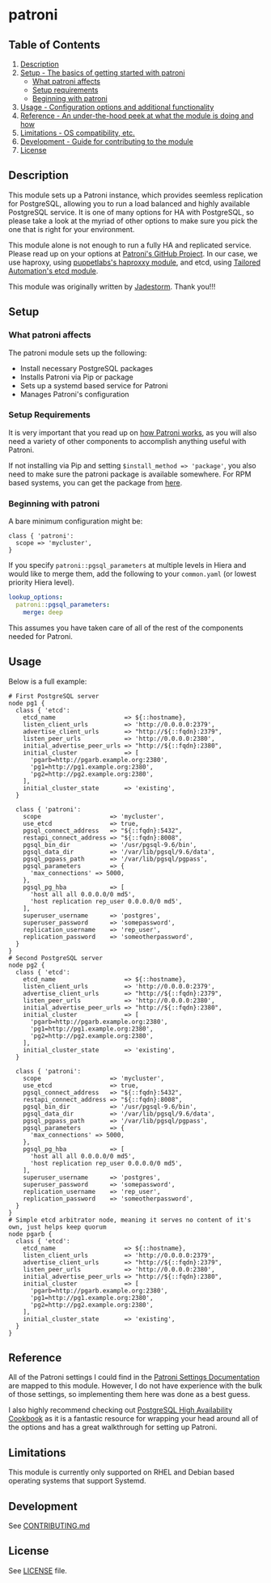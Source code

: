 
# patroni

## Table of Contents

1. [Description](#description)
2. [Setup - The basics of getting started with patroni](#setup)
    * [What patroni affects](#what-patroni-affects)
    * [Setup requirements](#setup-requirements)
    * [Beginning with patroni](#beginning-with-patroni)
3. [Usage - Configuration options and additional functionality](#usage)
4. [Reference - An under-the-hood peek at what the module is doing and how](#reference)
5. [Limitations - OS compatibility, etc.](#limitations)
6. [Development - Guide for contributing to the module](#development)
7. [License](#license)

## Description

This module sets up a Patroni instance, which provides seemless replication for PostgreSQL, allowing
you to run a load balanced and highly available PostgreSQL service.  It is one of many options for
HA with PostgreSQL, so please take a look at the myriad of other options to make sure you pick the one
that is right for your environment.

This module alone is not enough to run a fully HA and replicated service.  Please read up on your options
at [Patroni's GitHub Project](https://github.com/zalando/patroni).  In our case, we use haproxy, using [puppetlabs's haproxxy module](https://forge.puppet.com/puppetlabs/haproxy), and etcd, using [Tailored Automation's etcd module](https://forge.puppet.com/tailoredautomation/etcd).

This module was originally written by [Jadestorm](https://github.com/jadestorm/). Thank you!!! 
## Setup

### What patroni affects

The patroni module sets up the following:

* Install necessary PostgreSQL packages
* Installs Patroni via Pip or package
* Sets up a systemd based service for Patroni
* Manages Patroni's configuration

### Setup Requirements

It is very important that you read up on [how Patroni works](https://github.com/zalando/patroni), as you will
also need a variety of other components to accomplish anything useful with Patroni.

If not installing via Pip and setting `$install_method => 'package'`,
you also need to make sure the patroni package is available somewhere.  For RPM based systems, you can
get the package from [here](https://github.com/cybertec-postgresql/patroni-packaging/releases).

### Beginning with patroni

A bare minimum configuration might be:

```puppet
class { 'patroni':
  scope => 'mycluster',
}
```

If you specify `patroni::pgsql_parameters` at multiple levels in Hiera
and would like to merge them, add the following to your `common.yaml`
(or lowest priority Hiera level).

```yaml
lookup_options:
  patroni::pgsql_parameters:
    merge: deep
```

This assumes you have taken care of all of the rest of the components needed for Patroni.

## Usage

Below is a full example:

```puppet
# First PostgreSQL server
node pg1 {
  class { 'etcd':
    etcd_name                   => ${::hostname},
    listen_client_urls          => 'http://0.0.0.0:2379',
    advertise_client_urls       => "http://${::fqdn}:2379",
    listen_peer_urls            => 'http://0.0.0.0:2380',
    initial_advertise_peer_urls => "http://${::fqdn}:2380",
    initial_cluster             => [
      'pgarb=http://pgarb.example.org:2380',
      'pg1=http://pg1.example.org:2380',
      'pg2=http://pg2.example.org:2380',
    ],
    initial_cluster_state       => 'existing',
  }

  class { 'patroni':
    scope                   => 'mycluster',
    use_etcd                => true,
    pgsql_connect_address   => "${::fqdn}:5432",
    restapi_connect_address => "${::fqdn}:8008",
    pgsql_bin_dir           => '/usr/pgsql-9.6/bin',
    pgsql_data_dir          => '/var/lib/pgsql/9.6/data',
    pgsql_pgpass_path       => '/var/lib/pgsql/pgpass',
    pgsql_parameters        => {
      'max_connections' => 5000,
    },
    pgsql_pg_hba            => [
      'host all all 0.0.0.0/0 md5',
      'host replication rep_user 0.0.0.0/0 md5',
    ],
    superuser_username      => 'postgres',
    superuser_password      => 'somepassword',
    replication_username    => 'rep_user',
    replication_password    => 'someotherpassword',
  }
}
# Second PostgreSQL server
node pg2 {
  class { 'etcd':
    etcd_name                   => ${::hostname},
    listen_client_urls          => 'http://0.0.0.0:2379',
    advertise_client_urls       => "http://${::fqdn}:2379",
    listen_peer_urls            => 'http://0.0.0.0:2380',
    initial_advertise_peer_urls => "http://${::fqdn}:2380",
    initial_cluster             => [
      'pgarb=http://pgarb.example.org:2380',
      'pg1=http://pg1.example.org:2380',
      'pg2=http://pg2.example.org:2380',
    ],
    initial_cluster_state       => 'existing',
  }

  class { 'patroni':
    scope                   => 'mycluster',
    use_etcd                => true,
    pgsql_connect_address   => "${::fqdn}:5432",
    restapi_connect_address => "${::fqdn}:8008",
    pgsql_bin_dir           => '/usr/pgsql-9.6/bin',
    pgsql_data_dir          => '/var/lib/pgsql/9.6/data',
    pgsql_pgpass_path       => '/var/lib/pgsql/pgpass',
    pgsql_parameters        => {
      'max_connections' => 5000,
    },
    pgsql_pg_hba            => [
      'host all all 0.0.0.0/0 md5',
      'host replication rep_user 0.0.0.0/0 md5',
    ],
    superuser_username      => 'postgres',
    superuser_password      => 'somepassword',
    replication_username    => 'rep_user',
    replication_password    => 'someotherpassword',
  }
}
# Simple etcd arbitrator node, meaning it serves no content of it's own, just helps keep quorum
node pgarb {
  class { 'etcd':
    etcd_name                   => ${::hostname},
    listen_client_urls          => 'http://0.0.0.0:2379',
    advertise_client_urls       => "http://${::fqdn}:2379",
    listen_peer_urls            => 'http://0.0.0.0:2380',
    initial_advertise_peer_urls => "http://${::fqdn}:2380",
    initial_cluster             => [
      'pgarb=http://pgarb.example.org:2380',
      'pg1=http://pg1.example.org:2380',
      'pg2=http://pg2.example.org:2380',
    ],
    initial_cluster_state       => 'existing',
  }
}
```

## Reference

All of the Patroni settings I could find in the [Patroni Settings Documentation](https://github.com/zalando/patroni/blob/master/docs/SETTINGS.rst) are mapped to this module.
However, I do not have experience with the bulk of those settings, so implementing them here was done
as a best guess.

I also highly recommend checking out
[PostgreSQL High Availability Cookbook](https://www.amazon.com/PostgreSQL-High-Availability-Cookbook-Second/dp/178712553X)
as it is a fantastic resource for wrapping your head around all of the options and has a great walkthrough
for setting up Patroni.

## Limitations

This module is currently only supported on RHEL and Debian based operating systems that support Systemd.

## Development

See [CONTRIBUTING.md](CONTRIBUTING.md)

## License

See [LICENSE](LICENSE) file.
